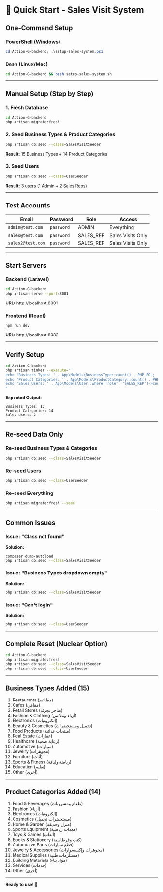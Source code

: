 # 🚀 Quick Start - Sales Visit System

## One-Command Setup

### PowerShell (Windows)
```powershell
cd Action-G-backend; .\setup-sales-system.ps1
```

### Bash (Linux/Mac)
```bash
cd Action-G-backend && bash setup-sales-system.sh
```

---

## Manual Setup (Step by Step)

### 1. Fresh Database
```bash
cd Action-G-backend
php artisan migrate:fresh
```

### 2. Seed Business Types & Product Categories
```bash
php artisan db:seed --class=SalesVisitSeeder
```
**Result:** 15 Business Types + 14 Product Categories

### 3. Seed Users
```bash
php artisan db:seed --class=UserSeeder
```
**Result:** 3 users (1 Admin + 2 Sales Reps)

---

## Test Accounts

| Email | Password | Role | Access |
|-------|----------|------|--------|
| `admin@test.com` | `password` | ADMIN | Everything |
| `sales@test.com` | `password` | SALES_REP | Sales Visits Only |
| `sales2@test.com` | `password` | SALES_REP | Sales Visits Only |

---

## Start Servers

### Backend (Laravel)
```bash
cd Action-G-backend
php artisan serve --port=8001
```
**URL:** http://localhost:8001

### Frontend (React)
```bash
npm run dev
```
**URL:** http://localhost:8082

---

## Verify Setup

```bash
cd Action-G-backend
php artisan tinker --execute="
echo 'Business Types: ' . App\Models\BusinessType::count() . PHP_EOL;
echo 'Product Categories: ' . App\Models\ProductCategory::count() . PHP_EOL;
echo 'Sales Users: ' . App\Models\User::where('role', 'SALES_REP')->count() . PHP_EOL;
"
```

**Expected Output:**
```
Business Types: 15
Product Categories: 14
Sales Users: 2
```

---

## Re-seed Data Only

### Re-seed Business Types & Categories
```bash
php artisan db:seed --class=SalesVisitSeeder
```

### Re-seed Users
```bash
php artisan db:seed --class=UserSeeder
```

### Re-seed Everything
```bash
php artisan migrate:fresh --seed
```

---

## Common Issues

### Issue: "Class not found"
**Solution:**
```bash
composer dump-autoload
php artisan db:seed --class=SalesVisitSeeder
```

### Issue: "Business Types dropdown empty"
**Solution:**
```bash
php artisan db:seed --class=SalesVisitSeeder
```

### Issue: "Can't login"
**Solution:**
```bash
php artisan db:seed --class=UserSeeder
```

---

## Complete Reset (Nuclear Option)

```bash
cd Action-G-backend
php artisan migrate:fresh
php artisan db:seed --class=SalesVisitSeeder
php artisan db:seed --class=UserSeeder
```

---

## Business Types Added (15)

1. Restaurants (مطاعم)
2. Cafes (مقاهي)
3. Retail Stores (متاجر تجزئة)
4. Fashion & Clothing (أزياء وملابس)
5. Electronics (إلكترونيات)
6. Beauty & Cosmetics (تجميل ومستحضرات)
7. Food Products (منتجات غذائية)
8. Real Estate (عقارات)
9. Healthcare (رعاية صحية)
10. Automotive (سيارات)
11. Jewelry (مجوهرات)
12. Furniture (أثاث)
13. Sports & Fitness (رياضة ولياقة)
14. Education (تعليم)
15. Other (أخرى)

---

## Product Categories Added (14)

1. Food & Beverages (طعام ومشروبات)
2. Fashion (أزياء)
3. Electronics (إلكترونيات)
4. Cosmetics (مستحضرات تجميل)
5. Home & Garden (منزل وحديقة)
6. Sports Equipment (معدات رياضية)
7. Toys & Games (ألعاب)
8. Books & Stationery (كتب وقرطاسية)
9. Automotive Parts (قطع سيارات)
10. Jewelry & Accessories (مجوهرات وإكسسوارات)
11. Medical Supplies (مستلزمات طبية)
12. Building Materials (مواد بناء)
13. Services (خدمات)
14. Other (أخرى)

---

**Ready to use!** 🎉
